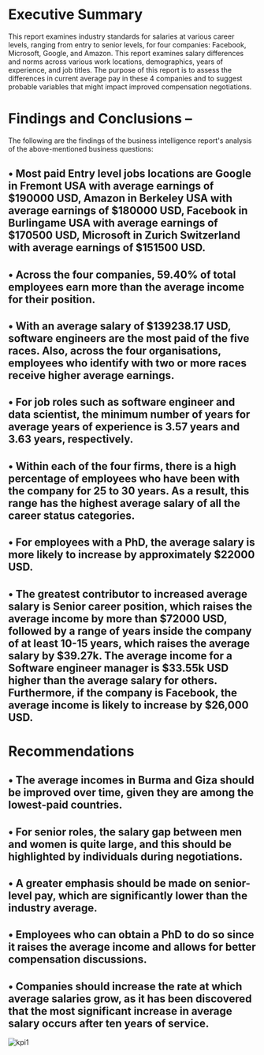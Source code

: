 # Executive Summary
This report examines industry standards for salaries at various career levels, ranging from entry to senior levels, for four companies: Facebook, Microsoft, Google, and Amazon. This report examines salary differences and norms across various work locations, demographics, years of experience, and job titles. The purpose of this report is to assess the differences in current average pay in these 4 companies and to suggest probable variables that might impact improved compensation negotiations.

# Findings and Conclusions – 
The following are the findings of the business intelligence report's analysis of the above-mentioned business questions:
## •	Most paid Entry level jobs locations are Google in Fremont USA with average earnings of $190000 USD, Amazon in Berkeley USA  with average earnings of $180000 USD, Facebook in Burlingame USA with average earnings of $170500 USD, Microsoft in Zurich Switzerland with average earnings of $151500 USD.
## •	Across the four companies, 59.40% of total employees earn more than the average income for their position.
## •	With an average salary of $139238.17 USD, software engineers are the most paid of the five races. Also, across the four organisations, employees who identify with two or more races receive higher average earnings.
## •	For job roles such as software engineer and data scientist, the minimum number of years for average years of experience is 3.57 years and 3.63 years, respectively.
## •	Within each of the four firms, there is a high percentage of employees who have been with the company for 25 to 30 years. As a result, this range has the highest average salary of all the career status categories.
## •	For employees with a PhD, the average salary is more likely to increase by approximately $22000 USD. 
## •	The greatest contributor to increased average salary is Senior career position, which raises the average income by more than $72000 USD, followed by a range of years inside the company of at least 10-15 years, which raises the average salary by $39.27k. The average income for a Software engineer manager is $33.55k USD higher than the average salary for others. Furthermore, if the company is Facebook, the average income is likely to increase by $26,000 USD. 

# Recommendations
## •	The average incomes in Burma and Giza should be improved over time, given they are among the lowest-paid countries.
## •	For senior roles, the salary gap between men and women is quite large, and this should be highlighted by individuals during negotiations.
## •	A greater emphasis should be made on senior-level pay, which are significantly lower than the industry average.
## •	Employees who can obtain a PhD to do so since it raises the average income and allows for better compensation discussions.
## •	Companies should increase the rate at which average salaries grow, as it has been discovered that the most significant increase in average salary occurs after ten years of service.


![kpi1](https://user-images.githubusercontent.com/22597020/153095418-82fe0de2-89cc-4fb5-a6f7-976f79fb00b7.JPG)
